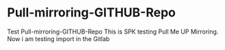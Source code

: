 # Pull-mirroring-GITHUB-Repo
Test Pull-mirroring-GITHUB-Repo
This is SPK testing Pull Me UP Mirroring.
Now i am testing import in the Gitlab
